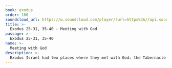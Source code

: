 ```yaml
---
book: exodus
order: 160
soundcloud_url: https://w.soundcloud.com/player/?url=https%3A//api.soundcloud.com/tracks/
title: >-
  Exodus 25-31, 35-40 - Meeting with God
passage: >-
  Exodus 25-31, 35-40
name: >-
  Meeting with God
description: >-
  Exodus Israel had two places where they met with God: the Tabernacle and the Tent of Meeting. Christians meet with God wherever they are, but especially with the church. Corporate worship is a great privilege.
---
```


